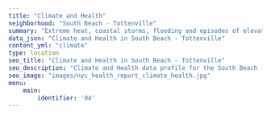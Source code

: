 ```yaml
---
title: "Climate and Health"
neighborhood: "South Beach - Tottenville"
summary: "Extreme heat, coastal storms, flooding and episodes of elevated ozone are climate-related hazards that may increase with climate change and have important public health impacts in New York City. Extreme weather can cause power outages, which also threaten public health. This report provides neighborhood indicators of climate-related hazards, vulnerability and health impacts."
data_json: "Climate and Health in South Beach - Tottenville"
content_yml: "climate"
type: location
seo_title: "Climate and Health in South Beach - Tottenville"
seo_description: "Climate and Health data profile for the South Beach - Tottenville neighborhood of NYC."
seo_image: "images/nyc_health_report_climate_health.jpg"
menu:
    main:
        identifier: '04'
---
```

